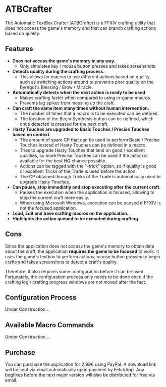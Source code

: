 # ATBCrafter
The Automatic TextBox Crafter (ATBCrafter) is a FFXIV crafting utility that does not access the game's memory and that can branch crafting actions based on quality.

## Features
- **Does not access the game's memory in any way.**
  - Only simulates key / mouse button presses and takes screenshots.
- **Detects quality during the crafting process.**
  - This allows for macros to use different actions based on quality, such as switching actions around to prevent a poor quality on the Byregot's Blessing / Brow / Miracle.
- **Automatically detects when the next action is ready to be used.**
  - Makes crafting faster when compared to using in-game macros.
  - Prevents lag spikes from messing up the craft.
- **Can craft the same item many times without human intervention.**
  - The number of times that a macro is to be executed can be defined.
  - The location of the Begin Synthesis button can be defined, which once detected is pressed for the next craft.
- **Hasty Touches are upgraded to Basic Touches / Precise Touches based on context.**
  - The amount of spare CP that can be used to perform Basic / Precise Touches instead of Hasty Touches can be defined in a macro.
  - Tries to upgrade Hasty Touches that land on good / excellent qualities, so more Precise Touches can be used if the action is available for the best HQ chance possible.
  - Actions can be tagged with the "-trick" option, so if quality is good or excellent Tricks of the Trade is used before the action.
  - The CP obtained through Tricks of the Trade is automatically used to upgrade Hasty Touches.
- **Can pause, stop immediatly and stop executing after the current craft.**
  - Pauses the execution when the application is focused, allowing to stop the current craft more easily.
  - When using Microsoft Windows, execution can be paused if FFXIV is not the focused application.
- **Load, Edit and Save crafting macros on the application.**
- **Highlights the action queued to be executed during crafting.**

## Cons
Since the application does not access the game's memory to obtain data about the craft, the application **requires the game to be focused** to work.
It uses the game's textbox to perform actions, mouse button presses to begin crafts and takes screenshots to detect a craft's quality.

Therefore, it also requires some configuration before it can be used. Fortunately, the configuration process only needs to be done once if the crafting log / crafting progress windows are not moved after the fact.

## Configuration Process
Under Construction...

## Available Macro Commands
Under Construction...

## Purchase
You can purchase the application for 2.99€ using PayPal. A download link will be sent via email automatically upon payment by FetchApp. Any bugfixes before the next major version will also be distributed for free via email.

<a href="http://atbcrafter.fetchapp.com/sell/dc75daf1"><img src="http://www.paypal.com/en_US/i/btn/btn_buynow_LG.gif" alt="" /></a>
